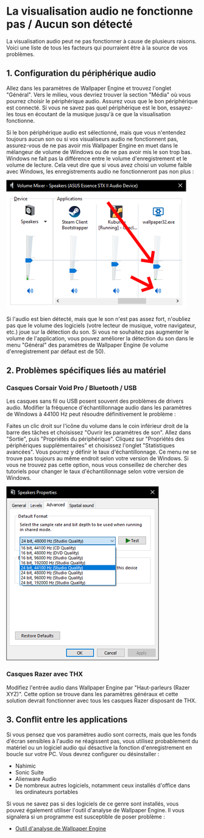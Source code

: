 # La visualisation audio ne fonctionne pas / Aucun son détecté

La visualisation audio peut ne pas fonctionner à cause de plusieurs raisons. Voici une liste de tous les facteurs qui pourraient être à la source de vos problèmes.

## 1. Configuration du périphérique audio
Allez dans les paramètres de Wallpaper Engine et trouvez l'onglet "Général". Vers le milieu, vous devriez trouver la section "Média" où vous pourrez choisir le périphérique audio. Assurez vous que le bon périphérique est connecté. Si vous ne savez pas quel périphérique est le bon, essayez-les tous en écoutant de la musique jusqu'à ce que la visualisation fonctionne.

Si le bon périphérique audio est sélectionné, mais que vous n'entendez toujours aucun son ou si vos visualiseurs audio ne fonctionnent pas, assurez-vous de ne pas avoir mis Wallpaper Engine en muet dans le mélangeur de volume de Windows ou de ne pas avoir mis le son trop bas. Windows ne fait pas la différence entre le volume d'enregistrement et le volume de lecture. Cela veut dire que si vous avez choisi un volume faible avec Windows, les enregistrements audio ne fonctionneront pas non plus :

![Augmenter le volume rétablir l'audio de Wallpaper Engine dans le mélangeur de volume Windows](./audiomixer.png)

Si l'audio est bien détecté, mais que le son n'est pas assez fort, n'oubliez pas que le volume des logiciels (votre lecteur de musique, votre navigateur, etc.) joue sur la détection du son. Si vous ne souhaitez pas augmenter le volume de l'application, vous pouvez améliorer la détection du son dans le menu "Général" des paramètres de Wallpaper Engine (le volume d'enregistrement par défaut est de 50).

## 2. Problèmes spécifiques liés au matériel

### Casques Corsair Void Pro / Bluetooth / USB

Les casques sans fil ou USB posent souvent des problèmes de drivers audio. Modifier la fréquence d'échantillonnage audio dans les paramètres de Windows à 44100 Hz peut résoudre définitivement le problème :

Faites un clic droit sur l'icône du volume dans le coin inférieur droit de la barre des tâches et choisissez "Ouvrir les paramètres de son". Allez dans "Sortie", puis "Propriétés du périphérique". Cliquez sur "Propriétés des périphériques supplémentaires" et choisissez l'onglet "Statistiques avancées". Vous pourrez y définir le taux d'échantillonnage. Ce menu ne se trouve pas toujours au même endroit selon votre version de Windows. Si vous ne trouvez pas cette option, nous vous conseillez de chercher des tutoriels pour changer le taux d'échantillonnage selon votre version de Windows.

![Mettre le taux d'échantillonnage sur "24 bits, 44100 Hz"](./samplingrate.png)

### Casques Razer avec THX

Modifiez l'entrée audio dans Wallpaper Engine par "Haut-parleurs (Razer XYZ)". Cette option se trouve dans les paramètres généraux et cette solution devrait fonctionner avec tous les casques Razer disposant de THX.

## 3. Conflit entre les applications

Si vous pensez que vos paramètres audio sont corrects, mais que les fonds d'écran sensibles à l'audio ne réagissent pas, vous utilisez probablement du matériel ou un logiciel audio qui désactive la fonction d'enregistrement en boucle sur votre PC. Vous devrez configurer ou désinstaller :

* Nahimic
* Sonic Suite
* Alienware Audio
* De nombreux autres logiciels, notamment ceux installés d'office dans les ordinateurs portables

Si vous ne savez pas si des logiciels de ce genre sont installés, vous pouvez également utiliser l'outil d'analyse de Wallpaper Engine. Il vous signalera si un programme est susceptible de poser problème :

* [Outil d'analyse de Wallpaper Engine](/debug/scantool.html)

